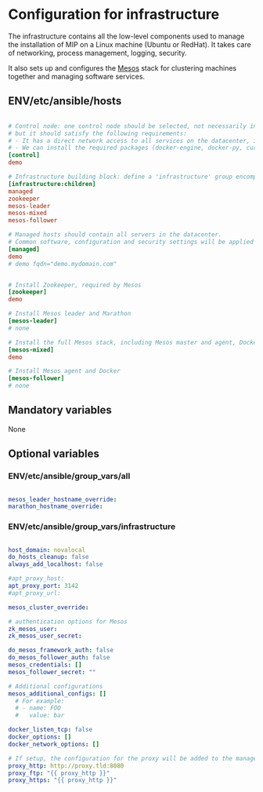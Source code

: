 # Configuration for infrastructure

The infrastructure contains all the low-level components used to manage the installation of MIP on a Linux machine (Ubuntu or RedHat). It takes care of networking, process management, logging, security.

It also sets up and configures the [Mesos](https://mesos.apache.org) stack for clustering machines together and managing software services.

## ENV/etc/ansible/hosts

```ini

# Control node: one control node should be selected, not necessarily in the datacenter - it can be the local desktop -
# but it should satisfy the following requirements:
# - It has a direct network access to all services on the datacenter, in particular the databases and Marathon
# - We can install the required packages (docker-engine, docker-py, curl...) for proper function of the Ansible tasks
[control]
demo

# Infrastructure building block: define a 'infrastructure' group encompassing the configuration of the groups defined below
[infrastructure:children]
managed
zookeeper
mesos-leader
mesos-mixed
mesos-follower

# Managed hosts should contain all servers in the datacenter.
# Common software, configuration and security settings will be applied on them.
[managed]
demo
# demo fqdn="demo.mydomain.com"


# Install Zookeeper, required by Mesos
[zookeeper]
demo

# Install Mesos leader and Marathon
[mesos-leader]
# none

# Install the full Mesos stack, including Mesos master and agent, Docker and Marathon
[mesos-mixed]
demo

# Install Mesos agent and Docker
[mesos-follower]
# none

```

## Mandatory variables

None

## Optional variables

### ENV/etc/ansible/group_vars/all

```yaml

mesos_leader_hostname_override:
marathon_hostname_override:

```

### ENV/etc/ansible/group_vars/infrastructure

```yaml

host_domain: novalocal
do_hosts_cleanup: false
always_add_localhost: false

#apt_proxy_host:
apt_proxy_port: 3142
#apt_proxy_url:

mesos_cluster_override:

# authentication options for Mesos
zk_mesos_user:
zk_mesos_user_secret:

do_mesos_framework_auth: false
do_mesos_follower_auth: false
mesos_credentials: []
mesos_follower_secret: ""

# Additional configurations
mesos_additional_configs: []
  # For example:
  # - name: FOO
  #   value: bar

docker_listen_tcp: false
docker_options: []
docker_network_options: []

# If setup, the configuration for the proxy will be added to the managed systems
proxy_http: http://proxy.tld:8080
proxy_ftp: "{{ proxy_http }}"
proxy_https: "{{ proxy_http }}"

```
